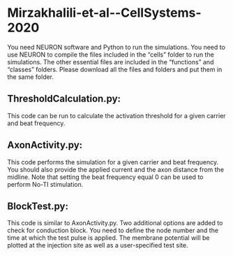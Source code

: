 # Mirzakhalili-et-al--CellSystems-2020

You need NEURON software and Python to run the simulations. 
You need to use NEURON to compile the files included in the “cells” folder to run the simulations.
The other essential files are included in the “functions” and “classes” folders.
Please download all the files and folders and put them in the same folder.

## ThresholdCalculation.py:

This code can be run to calculate the activation threshold for a given carrier and beat frequency.  
## AxonActivity.py:

This code performs the simulation for a given carrier and beat frequency. You should also provide the applied current and the axon distance from the midline. Note that setting the beat frequency equal 0 can be used to perform No-TI stimulation.

## BlockTest.py:
This code is similar to AxonActivity.py. Two additional options are added to check for conduction block. You need to define the node number and the time at which the test pulse is applied. The membrane potential will be plotted at the injection site as well as a user-specified test site.
